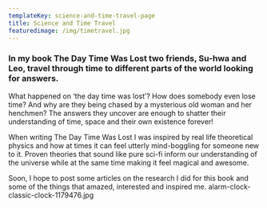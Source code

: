 ```yaml
---
templateKey: science-and-time-travel-page
title: Science and Time Travel
featuredimage: /img/timetravel.jpg
---
```

### In my book The Day Time Was Lost two friends, Su-hwa and Leo, travel through time to different parts of the world looking for answers.

What happened on ‘the day time was lost’? How does somebody even lose time? And why are they being chased by a mysterious old woman and her henchmen? The answers they uncover are enough to shatter their understanding of time, space and their own existence forever!​

When writing The Day Time Was Lost I was inspired by real life theoretical physics and how at times it can feel utterly mind-boggling for someone new to it. Proven theories that sound like pure sci-fi inform our understanding of the universe while at the same time making it feel magical and awesome.

Soon, I hope to post some articles on the research I did for this book and some of the things that amazed, interested and inspired me.
alarm-clock-classic-clock-1179476.jpg
